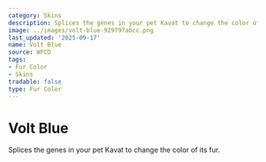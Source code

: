 ```yaml
---
category: Skins
description: Splices the genes in your pet Kavat to change the color of its fur.
image: ../images/volt-blue-929797abcc.png
last_updated: '2025-09-17'
name: Volt Blue
source: WFCD
tags:
- Fur Color
- Skins
tradable: false
type: Fur Color
---
```


# Volt Blue

Splices the genes in your pet Kavat to change the color of its fur.

